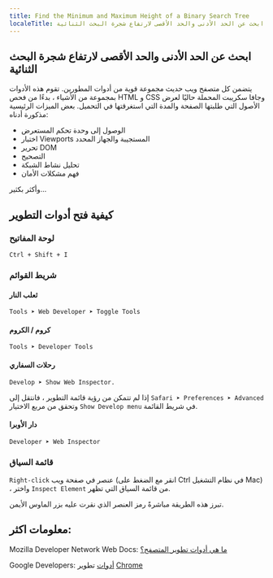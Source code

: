 ```yaml
---
title: Find the Minimum and Maximum Height of a Binary Search Tree
localeTitle: ابحث عن الحد الأدنى والحد الأقصى لارتفاع شجرة البحث الثنائية
---
```

## ابحث عن الحد الأدنى والحد الأقصى لارتفاع شجرة البحث الثنائية

يتضمن كل متصفح ويب حديث مجموعة قوية من أدوات المطورين. تقوم هذه الأدوات بمجموعة من الأشياء ، بدءًا من فحص HTML و CSS وجافا سكريبت المحملة حاليًا لعرض الأصول التي طلبتها الصفحة والمدة التي استغرقتها في التحميل. بعض الميزات الرئيسية مذكورة أدناه:

*   الوصول إلى وحدة تحكم المستعرض
*   اختبار Viewports المستجيبة والجهاز المحدد
*   تحرير DOM
*   التصحيح
*   تحليل نشاط الشبكة
*   فهم مشكلات الأمان

وأكثر بكثير…

## كيفية فتح أدوات التطوير

### لوحة المفاتيح

 `Ctrl + Shift + I 
` 

### شريط القوائم

#### ثعلب النار

 `Tools ➤ Web Developer ➤ Toggle Tools 
` 

#### كروم / الكروم

 `Tools ➤ Developer Tools 
` 

#### رحلات السفاري

 `Develop ➤ Show Web Inspector. 
` 

إذا لم تتمكن من رؤية قائمة التطوير ، فانتقل إلى `Safari ➤ Preferences ➤ Advanced` وتحقق من مربع الاختيار `Show Develop menu` في شريط القائمة.

#### دار الأوبرا

 `Developer ➤ Web Inspector 
` 

### قائمة السياق

`Right-click` عنصر في صفحة ويب (انقر مع الضغط على Ctrl في نظام التشغيل Mac) ، واختر `Inspect Element` من قائمة السياق التي تظهر.

تبرز هذه الطريقة مباشرةً رمز العنصر الذي نقرت عليه بزر الماوس الأيمن.

## معلومات اكثر:

Mozilla Developer Network Web Docs: [ما هي أدوات تطوير المتصفح؟](https://developer.mozilla.org/en-US/docs/Learn/Common_questions/What_are_browser_developer_tools)

Google Developers: [أدوات](https://developers.google.com/web/tools/chrome-devtools/
) تطوير [Chrome](https://developers.google.com/web/tools/chrome-devtools/
)